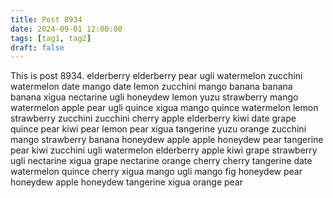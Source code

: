```yaml
---
title: Post 8934
date: 2024-09-01 12:00:00
tags: [tag1, tag2]
draft: false
---
```

This is post 8934.
elderberry
elderberry
pear
ugli
watermelon
zucchini
watermelon
date
mango
date
lemon
zucchini
mango
banana
banana
banana
xigua
nectarine
ugli
honeydew
lemon
yuzu
strawberry
mango
watermelon
apple
pear
ugli
quince
xigua
mango
quince
watermelon
lemon
strawberry
zucchini
zucchini
cherry
apple
elderberry
kiwi
date
grape
quince
pear
kiwi
pear
lemon
pear
xigua
tangerine
yuzu
orange
zucchini
mango
strawberry
banana
honeydew
apple
apple
honeydew
pear
tangerine
pear
kiwi
zucchini
ugli
watermelon
elderberry
apple
kiwi
grape
strawberry
ugli
nectarine
xigua
grape
nectarine
orange
cherry
cherry
tangerine
date
watermelon
quince
cherry
xigua
mango
ugli
mango
fig
honeydew
pear
honeydew
apple
honeydew
tangerine
xigua
orange
pear
